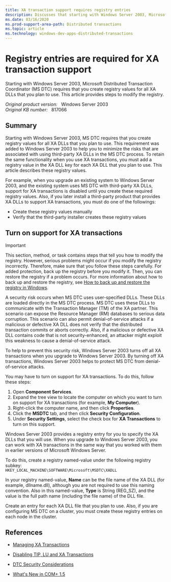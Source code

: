 ```yaml
---
title: XA transaction support requires registry entries
description: Discusses that starting with Windows Server 2003, Microsoft Distributed Transaction Coordinator (MS DTC) requires that you create registry values for all XA DLLs that you plan to use. Provides steps to modify the registry.
ms.date: 03/16/2020
ms.prod-support-area-path: Distributed transactions
ms.topic: article
ms.technology: windows-dev-apps-distributed-transactions
---
```

# Registry entries are required for XA transaction support

Starting with Windows Server 2003, Microsoft Distributed Transaction Coordinator (MS DTC) requires that you create registry values for all XA DLLs that you plan to use. This article provides steps to modify the registry.

_Original product version:_ &nbsp; Windows Server 2003  
_Original KB number:_ &nbsp; 817066

## Summary

Starting with Windows Server 2003, MS DTC requires that you create registry values for all XA DLLs that you plan to use. This requirement was added to Windows Server 2003 to help you to minimize the risks that are associated with using third-party XA DLLs in the MS DTC process. To retain the same functionality when you use XA transactions, you must add a registry value in the XA DLL key for each XA DLL that you plan to use. This article describes these registry values.

For example, when you upgrade an existing system to Windows Server 2003, and the existing system uses MS DTC with third-party XA DLLs, support for XA transactions is disabled until you create these required registry values. Also, if you later install a third-party product that provides XA DLLs to support XA transactions, you must do one of the followings:

- Create these registry values manually
- Verify that the third-party installer creates these registry values

## Turn on support for XA transactions

> [!IMPORTANT]
> This section, method, or task contains steps that tell you how to modify the registry. However, serious problems might occur if you modify the registry incorrectly. Therefore, make sure that you follow these steps carefully. For added protection, back up the registry before you modify it. Then, you can restore the registry if a problem occurs. For more information about how to back up and restore the registry, see [How to back up and restore the registry in Windows](https://support.microsoft.com/help/322756).

A security risk occurs when MS DTC uses user-specified DLLs. These DLLs are loaded directly in the MS DTC process. MS DTC uses these DLLs to communicate with the Transaction Manager (TM) of the XA partner. This scenario can expose the Resource Manager (RM) databases to serious data corruption. This scenario can also permit denial-of-service attacks if a malicious or defective XA DLL does not verify that the distributed transaction commits or aborts correctly. Also, if a malicious or defective XA DLL contains code that is not security-enhanced, an attacker might exploit this weakness to cause a denial-of-service attack.

To help to prevent this security risk, Windows Server 2003 turns off all XA transactions when you upgrade to Windows Server 2003. By turning off XA transactions, Windows Server 2003 helps to protect MS DTC from denial-of-service attacks.

You may have to turn on support for XA transactions. To do this, follow these steps:

1. Open **Component Services**.
2. Expand the tree view to locate the computer on which you want to turn on support for XA transactions (for example, **My Computer**).
3. Right-click the computer name, and then click **Properties**.
4. Click the **MSDTC** tab, and then click **Security Configuration**.
5. Under **Security Settings**, select the check box for **XA Transactions** to turn on this support.

Windows Server 2003 provides a registry entry for you to specify the XA DLLs that you will use. When you upgrade to Windows Server 2003, you can work with XA transactions in the same way that you worked with them in earlier versions of Microsoft Windows Server.

To do this, create a registry named-value under the following registry subkey:  
`HKEY_LOCAL_MACHINE\SOFTWARE\Microsoft\MSDTC\XADLL`

In your registry named-value, **Name** can be the file name of the XA DLL (for example, dllname.dll), although you are not required to use this naming convention. Also in this named-value, **Type** is String (REG_SZ), and the value is the full path name (including the file name) of the DLL file.

Create an entry for each XA DLL file that you plan to use. Also, if you are configuring MS DTC on a cluster, you must create these registry entries on each node in the cluster.

## References

- [Managing XA Transactions](/previous-versions/windows/desktop/ms686014(v=vs.85))

- [Disabling TIP, LU and XA Transactions](/previous-versions/windows/desktop/ms681242(v=vs.85))

- [DTC Security Considerations](/previous-versions/windows/desktop/ms680682(v=vs.85))

- [What's New in COM+ 1.5](/windows/win32/cossdk/what-s-new-in-com--1-5)
